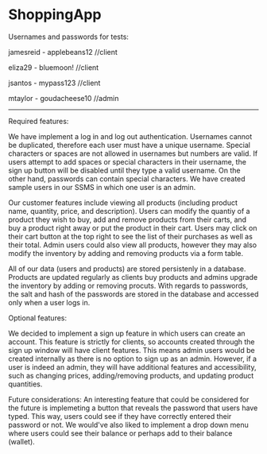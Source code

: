 # ShoppingApp

Usernames and passwords for tests:

jamesreid - applebeans12 //client

eliza29 - bluemoon! //client

jsantos - mypass123 //client

mtaylor - goudacheese10 //admin


---------------------------
Required features:

We have implement a log in and log out authentication. Usernames cannot be duplicated, therefore each user must have a unique username. Special characters or spaces are not
allowed in usernames but numbers are valid. If users attempt to add spaces or special characters in their username, the sign up button will be disabled until they type a valid username. On the other hand, passwords can contain special characters. We have created sample users in our SSMS in which one user is an admin.

Our customer features include viewing all products (including product name, quantity, price, and description). Users can modify the quantiy of a product they wish to buy, add and remove products from their carts, and buy a product right away or put the product in their cart. Users may click on their cart button at the top right to see the list of their purchases as well as their total.
Admin users could also view all products, however they may also modify the inventory by adding and removing products via a form table.


All of our data (users and products) are stored persistenly in a database. Products are updated regularly as clients buy products and admins upgrade the inventory by adding or removing procuts. With regards to passwords, the salt and hash of the passwords are stored in the database and accessed only when a user logs in.


Optional features:

We decided to implement a sign up feature in which users can create an account. This feature is strictly for clients, so accounts created through the sign up window will have
client features. This means admin users would be created internally as there is no option to sign up as an admin. However, if a user is indeed an admin, they will have additional features and accessibility, such as changing prices, adding/removing products, and updating product quantities.


Future considerations:
An interesting feature that could be considered for the future is implemeting a button that reveals the password that users have typed. This way, users could see if they have correctly entered their password or not. We would've also liked to implement a drop down menu where users could see their balance or perhaps add to their balance (wallet).
